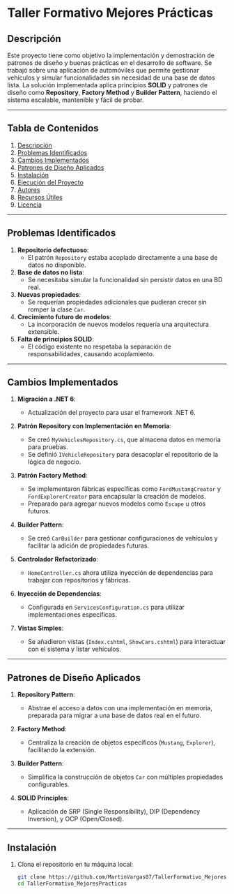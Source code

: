 # Taller Formativo Mejores Prácticas

## Descripción
Este proyecto tiene como objetivo la implementación y demostración de patrones de diseño y buenas prácticas en el desarrollo de software. Se trabajó sobre una aplicación de automóviles que permite gestionar vehículos y simular funcionalidades sin necesidad de una base de datos lista. La solución implementada aplica principios **SOLID** y patrones de diseño como **Repository**, **Factory Method** y **Builder Pattern**, haciendo el sistema escalable, mantenible y fácil de probar.

---

## Tabla de Contenidos
1. [Descripción](#descripción)  
2. [Problemas Identificados](#problemas-identificados)  
3. [Cambios Implementados](#cambios-implementados)  
4. [Patrones de Diseño Aplicados](#patrones-de-diseño-aplicados)  
5. [Instalación](#instalación)  
6. [Ejecución del Proyecto](#ejecución-del-proyecto)  
7. [Autores](#autores)  
8. [Recursos Útiles](#recursos-útiles)  
9. [Licencia](#licencia)

---

## Problemas Identificados
1. **Repositorio defectuoso**: 
   - El patrón `Repository` estaba acoplado directamente a una base de datos no disponible.
2. **Base de datos no lista**:
   - Se necesitaba simular la funcionalidad sin persistir datos en una BD real.
3. **Nuevas propiedades**:
   - Se requerían propiedades adicionales que pudieran crecer sin romper la clase `Car`.
4. **Crecimiento futuro de modelos**:
   - La incorporación de nuevos modelos requería una arquitectura extensible.
5. **Falta de principios SOLID**:
   - El código existente no respetaba la separación de responsabilidades, causando acoplamiento.

---

## Cambios Implementados

1. **Migración a .NET 6**:
   - Actualización del proyecto para usar el framework .NET 6.

2. **Patrón Repository con Implementación en Memoria**:
   - Se creó `MyVehiclesRepository.cs`, que almacena datos en memoria para pruebas.
   - Se definió `IVehicleRepository` para desacoplar el repositorio de la lógica de negocio.

3. **Patrón Factory Method**:
   - Se implementaron fábricas específicas como `FordMustangCreator` y `FordExplorerCreator` para encapsular la creación de modelos.
   - Preparado para agregar nuevos modelos como `Escape` u otros futuros.

4. **Builder Pattern**:
   - Se creó `CarBuilder` para gestionar configuraciones de vehículos y facilitar la adición de propiedades futuras.

5. **Controlador Refactorizado**:
   - `HomeController.cs` ahora utiliza inyección de dependencias para trabajar con repositorios y fábricas.

6. **Inyección de Dependencias**:
   - Configurada en `ServicesConfiguration.cs` para utilizar implementaciones específicas.

7. **Vistas Simples**:
   - Se añadieron vistas (`Index.cshtml`, `ShowCars.cshtml`) para interactuar con el sistema y listar vehículos.

---

## Patrones de Diseño Aplicados

1. **Repository Pattern**:
   - Abstrae el acceso a datos con una implementación en memoria, preparada para migrar a una base de datos real en el futuro.

2. **Factory Method**:
   - Centraliza la creación de objetos específicos (`Mustang`, `Explorer`), facilitando la extensión.

3. **Builder Pattern**:
   - Simplifica la construcción de objetos `Car` con múltiples propiedades configurables.

4. **SOLID Principles**:
   - Aplicación de SRP (Single Responsibility), DIP (Dependency Inversion), y OCP (Open/Closed).

---

## Instalación

1. Clona el repositorio en tu máquina local:
   ```bash
   git clone https://github.com/MartinVargas07/TallerFormativo_MejoresPracticas.git
   cd TallerFormativo_MejoresPracticas
